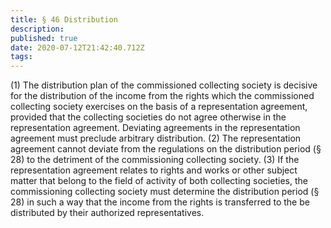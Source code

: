 ```yaml
---
title: § 46 Distribution
description: 
published: true
date: 2020-07-12T21:42:40.712Z
tags: 
---
```


(1) The distribution plan of the commissioned collecting society is decisive for the distribution of the income from the rights which the commissioned collecting society exercises on the basis of a representation agreement, provided that the collecting societies do not agree otherwise in the representation agreement. Deviating agreements in the representation agreement must preclude arbitrary distribution.
(2) The representation agreement cannot deviate from the regulations on the distribution period (§ 28) to the detriment of the commissioning collecting society.
(3) If the representation agreement relates to rights and works or other subject matter that belong to the field of activity of both collecting societies, the commissioning collecting society must determine the distribution period (§ 28) in such a way that the income from the rights is transferred to the be distributed by their authorized representatives.